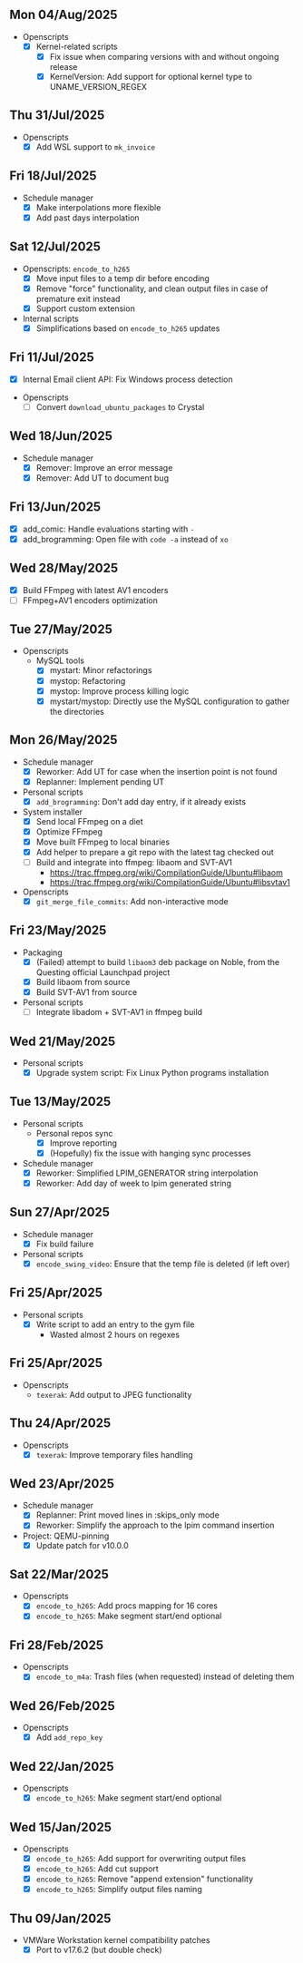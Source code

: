 ## Mon 04/Aug/2025

- Openscripts
  - [x] Kernel-related scripts
    - [x] Fix issue when comparing versions with and without ongoing release
    - [x] KernelVersion: Add support for optional kernel type to UNAME_VERSION_REGEX

## Thu 31/Jul/2025

- Openscripts
  - [x] Add WSL support to `mk_invoice`

## Fri 18/Jul/2025

- Schedule manager
  - [x] Make interpolations more flexible
  - [x] Add past days interpolation

## Sat 12/Jul/2025

- Openscripts: `encode_to_h265`
  - [x] Move input files to a temp dir before encoding
  - [x] Remove "force" functionality, and clean output files in case of premature exit instead
  - [x] Support custom extension
- Internal scripts
  - [x] Simplifications based on `encode_to_h265` updates

## Fri 11/Jul/2025

- [x] Internal Email client API: Fix Windows process detection
- Openscripts
  - [ ] Convert `download_ubuntu_packages` to Crystal

## Wed 18/Jun/2025

- Schedule manager
  - [x] Remover: Improve an error message
  - [x] Remover: Add UT to document bug

## Fri 13/Jun/2025

- [x] add_comic: Handle evaluations starting with `-`
- [x] add_brogramming: Open file with `code -a` instead of `xo`

## Wed 28/May/2025

- [x] Build FFmpeg with latest AV1 encoders
- [ ] FFmpeg+AV1 encoders optimization

## Tue 27/May/2025

- Openscripts
  - MySQL tools
    - [x] mystart: Minor refactorings
    - [x] mystop: Refactoring
    - [x] mystop: Improve process killing logic
    - [x] mystart/mystop: Directly use the MySQL configuration to gather the directories

## Mon 26/May/2025

- Schedule manager
  - [x] Reworker: Add UT for case when the insertion point is not found
  - [x] Replanner: Implement pending UT
- Personal scripts
  - [x] `add_brogramming`: Don't add day entry, if it already exists
- System installer
  - [x] Send local FFmpeg on a diet
  - [x] Optimize FFmpeg
  - [x] Move built FFmpeg to local binaries
  - [x] Add helper to prepare a git repo with the latest tag checked out
  - [ ] Build and integrate into ffmpeg: libaom and SVT-AV1
    - https://trac.ffmpeg.org/wiki/CompilationGuide/Ubuntu#libaom
    - https://trac.ffmpeg.org/wiki/CompilationGuide/Ubuntu#libsvtav1
- Openscripts
  - [x] `git_merge_file_commits`: Add non-interactive mode

## Fri 23/May/2025

- Packaging
  - [x] (Failed) attempt to build `libaom3` deb package on Noble, from the Questing official Launchpad project
  - [x] Build libaom from source
  - [x] Build SVT-AV1 from source
- Personal scripts
  - [ ] Integrate libadom + SVT-AV1 in ffmpeg build

## Wed 21/May/2025

- Personal scripts
  - [x] Upgrade system script: Fix Linux Python programs installation

## Tue 13/May/2025

- Personal scripts
  - Personal repos sync
    - [x] Improve reporting
    - [x] (Hopefully) fix the issue with hanging sync processes
- Schedule manager
  - [x] Reworker: Simplified LPIM_GENERATOR string interpolation
  - [x] Reworker: Add day of week to lpim generated string

## Sun 27/Apr/2025

- Schedule manager
  - [x] Fix build failure
- Personal scripts
  - [x] `encode_swing_video`: Ensure that the temp file is deleted (if left over)

## Fri 25/Apr/2025

- Personal scripts
  - [x] Write script to add an entry to the gym file
    - Wasted almost 2 hours on regexes

## Fri 25/Apr/2025

- Openscripts
  - `texerak`: Add output to JPEG functionality

## Thu 24/Apr/2025

- Openscripts
  - [x] `texerak`: Improve temporary files handling

## Wed 23/Apr/2025

- Schedule manager
  - [x] Replanner: Print moved lines in :skips_only mode
  - [x] Reworker: Simplify the approach to the lpim command insertion
- Project: QEMU-pinning
  - [x] Update patch for v10.0.0

## Sat 22/Mar/2025

- Openscripts
  - [x] `encode_to_h265`: Add procs mapping for 16 cores
  - [x] `encode_to_h265`: Make segment start/end optional

## Fri 28/Feb/2025

- Openscripts
  - [x] `encode_to_m4a`: Trash files (when requested) instead of deleting them

## Wed 26/Feb/2025

- Openscripts
  - [x] Add `add_repo_key`

## Wed 22/Jan/2025

- Openscripts
  - [x] `encode_to_h265`: Make segment start/end optional

## Wed 15/Jan/2025

- Openscripts
  - [x] `encode_to_h265`: Add support for overwriting output files
  - [x] `encode_to_h265`: Add cut support
  - [x] `encode_to_h265`: Remove "append extension" functionality
  - [x] `encode_to_h265`: Simplify output files naming

## Thu 09/Jan/2025

- VMWare Workstation kernel compatibility patches
  - [x] Port to v17.6.2 (but double check)
